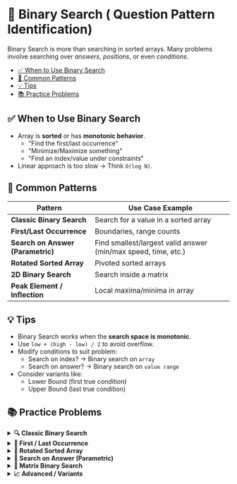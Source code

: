 # 🧠 Binary Search ( Question Pattern Identification)
Binary Search is more than searching in sorted arrays. Many problems involve searching over *answers*, *positions*, or even *conditions*. 
- [✅ When to Use Binary Search](#-when-to-use-binary-search)
- [🧩 Common Patterns](#-common-patterns)
- [💡 Tips](#-tips)
- [📚 Practice Problems](#-practice-problems)


## ✅ When to Use Binary Search
- Array is **sorted** or has **monotonic behavior**.
  - "Find the first/last occurrence"
  - "Minimize/Maximize something"
  - "Find an index/value under constraints"
- Linear approach is too slow → Think `O(log N)`.

## 🧩 Common Patterns

| Pattern                            | Use Case Example                                                  |
|------------------------------------|-------------------------------------------------------------------|
| **Classic Binary Search**          | Search for a value in a sorted array                             |
| **First/Last Occurrence**          | Boundaries, range counts                                         |
| **Search on Answer (Parametric)**  | Find smallest/largest valid answer (min/max speed, time, etc.)   |
| **Rotated Sorted Array**           | Pivoted sorted arrays                                            |
| **2D Binary Search**               | Search inside a matrix                                           |
| **Peak Element / Inflection**      | Local maxima/minima in array                                     |

## 💡 Tips
- Binary Search works when the **search space is monotonic**.
- Use `low + (high - low) / 2` to avoid overflow.
- Modify conditions to suit problem:
  - Search on index? → Binary search on `array`
  - Search on answer? → Binary search on `value range`
- Consider variants like:
  - Lower Bound (first true condition)
  - Upper Bound (last true condition)

## 📚 Practice Problems

<details>
<summary><strong>🔍 Classic Binary Search</strong></summary>

- [ ] [704. Binary Search](https://leetcode.com/problems/binary-search/)
- [ ] [35. Search Insert Position](https://leetcode.com/problems/search-insert-position/)
- [ ] [278. First Bad Version](https://leetcode.com/problems/first-bad-version/)


**Generic Codes**  
[704. Binary Search](https://leetcode.com/problems/binary-search/)  
```cpp
int search(vector<int>& nums, int target) {
    int low = 0, high = nums.size() - 1;
    while (low <= high) {
        int mid = low + (high - low) / 2;
        if (nums[mid] == target) return mid;
        else if (nums[mid] < target) low = mid + 1;
        else high = mid - 1;
    }
    return -1;
}
```
---
[35. Search Insert Position](https://leetcode.com/problems/search-insert-position/)  
```cpp
int searchInsert(vector<int>& nums, int target) {
    int low = 0, high = nums.size() - 1;
    while (low <= high) {
        int mid = low + (high - low) / 2;
        if (nums[mid] == target) return mid;
        else if (nums[mid] < target) low = mid + 1;
        else high = mid - 1;
    }
    return low; // where it should be inserted
}
```
---
- [278. First Bad Version](https://leetcode.com/problems/first-bad-version/)   -- code can be help to find the first occurance of some element.
```cpp
// The API isBadVersion is defined for you.
// bool isBadVersion(int version);

int firstBadVersion(int n) {
    int low = 1, high = n;
    while (low < high) {
        int mid = low + (high - low) / 2;

        if (isBadVersion(mid)) {
            high = mid; // the first bad is at mid or before
        } else {
            low = mid + 1; // bad version must be after mid
        }
    }
    return low; // or return high, both are same here
}
// WE CLUBBED HIGH = MID kyuki repeat horaha tha....
            // if(isBadVersion(mid)== true) high = mid;  
            // else if (isBadVersion(mid) == false) low =  mid+1 ; 
            // else    high = mid ;
```  
</details>




<details>
<summary><strong>🧭 First / Last Occurrence</strong></summary>

- [ ] [34. Find First and Last Position of Element](https://leetcode.com/problems/find-first-and-last-position-of-element-in-sorted-array/)
- [ ] [852. Peak Index in a Mountain Array](https://leetcode.com/problems/peak-index-in-a-mountain-array/)
---
[34. Find First and Last Position of Element](https://leetcode.com/problems/find-first-and-last-position-of-element-in-sorted-array/)
```cpp
class Solution {
public:
    vector<int> searchRange(vector<int>& nums, int target) {
        vector<int> res ; 
        res.push_back(firstoccurance( nums, target)) ; 
        res.push_back(lastoccurance( nums, target)) ; 
        return res  ; 
    }

    int firstoccurance(vector<int> &nums, int target)
    {
        int low = 0 ;
        int res =  -1;
        int high = nums.size()-1 ; 
        while(low<=high)
        {
            int mid  = low +(high-low)/2 ;
            if(nums[mid]==target){
            res = mid ;  
            high = mid-1 ;
            }
            else if (nums[mid]<target) {
                low =  mid+1 ;
            }
            else{
                high = mid-1 ;
            }
        }
        return res ;    
    }
    int lastoccurance(vector<int> &nums, int target)
    {
        int low = 0 ;
        int high = nums.size()-1 ; 
        int res =  -1;
        while(low<=high)
        {
            int mid  = low +(high-low)/2 ;
            if(nums[mid]==target)
            {
                res = mid ; 
                low  = mid +1 ; 
            }
            else if (nums[mid]<target)
            {
                low = mid +1 ; 
            }
            else{
                high  =  mid -1 ; 
            }
        }
        return res ;    
    }
};
```
---

[852. Peak Index in a Mountain Array](https://leetcode.com/problems/peak-index-in-a-mountain-array/)  

**Use Cases**  
✅ while (low <= high): Standard Binary Search for Exact Match  
✅ while (low < high):  Search for Boundary (Min, Max, First, Last, Peak)
```cpp
class Solution {
public:
    int peakIndexInMountainArray(vector<int>& arr) {
        int max  = 0 ; 
        int low =0; 
        int high =arr.size()-1 ;
        while(low<high)
        {
            int mid = low +(high-low)/2 ;
            if(arr[mid] < arr[mid+1])
            {
                low = mid + 1; 
            }
            else{
                high = mid ; 
            }
        }
        return low  ;
    }
};

// Why (low<high) is better here:
// You’re not looking for an exact match, you're shrinking the range to a single point (where low == high), then returning it.
```
</details>

<details>
<summary><strong>🔄 Rotated Sorted Array</strong></summary>

- [ ] [33. Search in Rotated Sorted Array](https://leetcode.com/problems/search-in-rotated-sorted-array/)
- [ ] [81. Search in Rotated Sorted Array II](https://leetcode.com/problems/search-in-rotated-sorted-array-ii/)
- [ ] [153. Find Minimum in Rotated Sorted Array](https://leetcode.com/problems/find-minimum-in-rotated-sorted-array/)

Context ke liye -- how do we K-Rotate an Array 
```cpp
void rotate(vector<int>& nums, int k) {
    int n = nums.size();
    k = k % n;  // effective rotation steps (wrap-around)
    reverse(nums.begin(), nums.end());
    reverse(nums.begin(), nums.begin() + k);
    reverse(nums.begin() + k, nums.end());
}
// Original:             [1, 2, 3, 4, 5, 6, 7],  
// Reverse whole array:  [7, 6, 5, 4, 3, 2, 1],
// Reverse first k=3 ele:[5, 6, 7, 4, 3, 2, 1],
// Reverse n - k = 4 ele:[5, 6, 7, 1, 2, 3, 4]
```
```cpp
int findRotationCount(vector<int>& arr) {
    int low = 0, high = arr.size() - 1;
    int n = arr.size();

    while (low <= high) {
        // If array is already sorted
        if (arr[low] <= arr[high])
            return low;

        int mid = low + (high - low) / 2;      // Need this two extra pointers 'prev' and 'next'
        int prev = (mid - 1) % n;              // for carefulness we can do  int prev = (mid -1 + n)%n ; 
        int next = (mid + 1) % n;

        if (arr[mid] <= arr[prev] && arr[mid] <= arr[next])    // Found the pivot
            return mid;
        
        if (arr[low] <= arr[mid])                            // Left part is sorted
            low = mid + 1;
        else
            high = mid - 1;
    }
    return 0;
}
```
---
[33. Search in Rotated Sorted Array](https://leetcode.com/problems/search-in-rotated-sorted-array/)  
We need two functions  -- pahila to find min element(i.e pivot), Apply Binary Search on the left & right parts.
```cpp
class Solution {
public:
int BS(vector<int>& nums, int target, int start, int end) {               //Classic Binary Search Function.
        int l=start, r=end;
        while(l<=r){
            int mid = (l+r)/2;
            if(nums[mid] == target){
                return mid;
            }
            else if(nums[mid] > target){
                r = mid-1;
            }
            else{
                l = mid+1;
            }
        }
        return -1;
    }
    
    int findMin(vector<int>& nums)                    // Modified BS code to find the Minimum element in Nums.
    {
        int n = nums.size();
        int start = 0, end = n-1;
        if(nums[start] < nums[end])
        {
            return 0;
        }
        while(start <= end)
        {
            int mid = start + (end - start)/2;
            int next = (mid+1)%n;
            int prev = (mid + n - 1)%n;
            if(nums[mid] <= nums[next] && nums[mid] <= nums[prev])
            {
                return mid;
            }
            if(nums[mid] <= nums[end])
            {
                end = mid - 1;
            }
            else if(nums[start] <= nums[mid])
            {
                start = mid + 1;
            }
        }
        return -1;
    }
public:
    int search(vector<int>& nums, int target) {

        int n = nums.size();
        int min  = findMin(nums) ;                   // Find the minimum element -(point of rotation).
        int a1 = BS(nums, target, 0, min-1) ;        //apply Binary Search on Left.
        int a2 = BS(nums, target, min , n-1) ;       //apply Binary Search on Right.
        if(a1 == -1) return a2 ;                     //Check where it is present out of both parts.
        else return a1 ;
    }
};
```
---
[81. Search in Rotated Sorted Array II](https://leetcode.com/problems/search-in-rotated-sorted-array-ii/)      Key idea: When duplicates block your decision, shrink the search space linearly

| Feature                                                       | Search in Rotated Sorted Array (I) | Search in Rotated Sorted Array II |
| ------------------------------------------------------------- | ---------------------------------- | --------------------------------- |
| Duplicates Allowed                                            | ❌ No                               | ✅ Yes                             |
| Guaranteed Sorted Half                                        | ✅ Yes                              | ❌ Not always                      |
| Time Complexity                                               | O(log n)                           | Worst-case O(n)                   |
| Special Handling for `nums[left] == nums[mid] == nums[right]` | ❌ Not needed                       | ✅ Yes (`left++`, `right--`)       |

```cpp
class Solution {
public:
    bool search(vector<int>& nums, int target) {
        int left = 0;
        int right = nums.size() - 1;

        while (left <= right) {
            int mid = left + (right - left) / 2;

            // Target found
            if (nums[mid] == target)
                return true;

            // If we can't determine the sorted side due to duplicates
            if (nums[left] == nums[mid] && nums[mid] == nums[right]) {
                left++;
                right--;
            }
            // Left half is sorted
            else if (nums[left] <= nums[mid]) {
                if (nums[left] <= target && target < nums[mid])
                    right = mid - 1;
                else
                    left = mid + 1;
            }
            // Right half is sorted
            else {
                if (nums[mid] < target && target <= nums[right])
                    left = mid + 1;
                else
                    right = mid - 1;
            }
        }

        return false;
    }
};
```
</details>

<details>
<summary><strong>📐 Search on Answer (Parametric)</strong></summary>

- [ ] [875. Koko Eating Bananas](https://leetcode.com/problems/koko-eating-bananas/)
- [ ] [1011. Capacity To Ship Packages Within D Days](https://leetcode.com/problems/capacity-to-ship-packages-within-d-days/)
- [ ] [1283. Minimum Divisor Given a Threshold](https://leetcode.com/problems/find-the-smallest-divisor-given-a-threshold/)
- [ ] [410. Split Array Largest Sum](https://leetcode.com/problems/split-array-largest-sum/)

</details>

<details>
<summary><strong>🧮 Matrix Binary Search</strong></summary>

- [ ] [74. Search a 2D Matrix](https://leetcode.com/problems/search-a-2d-matrix/)
- [ ] [240. Search a 2D Matrix II](https://leetcode.com/problems/search-a-2d-matrix-ii/)

</details>

<details>
<summary><strong>📈 Advanced / Variants</strong></summary>

- [ ] [162. Find Peak Element](https://leetcode.com/problems/find-peak-element/)
- [ ] [4. Median of Two Sorted Arrays](https://leetcode.com/problems/median-of-two-sorted-arrays/) *(Hard)*

</details>

